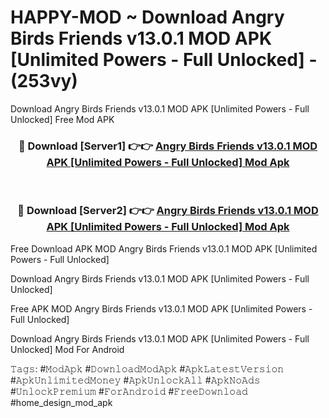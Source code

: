 # HAPPY-MOD ~ Download Angry Birds Friends v13.0.1 MOD APK [Unlimited Powers - Full Unlocked] - (253vy)
Download Angry Birds Friends v13.0.1 MOD APK [Unlimited Powers - Full Unlocked] Free Mod APK

<div align="center">
<h3>🔴 Download [Server1] 👉👉 <a href="https://apk-comot.site?title=Angry_Birds_Friends_v13.0.1_MOD_APK_[Unlimited_Powers_-_Full_Unlocked]">Angry Birds Friends v13.0.1 MOD APK [Unlimited Powers - Full Unlocked] Mod Apk</a></h3><br>

<h3>🔴 Download [Server2] 👉👉 <a href="https://apk-comot.site?title=Angry_Birds_Friends_v13.0.1_MOD_APK_[Unlimited_Powers_-_Full_Unlocked]">Angry Birds Friends v13.0.1 MOD APK [Unlimited Powers - Full Unlocked] Mod Apk</a></h3>
</div>


Free Download APK MOD Angry Birds Friends v13.0.1 MOD APK [Unlimited Powers - Full Unlocked]

Download Angry Birds Friends v13.0.1 MOD APK [Unlimited Powers - Full Unlocked] 

Free APK MOD Angry Birds Friends v13.0.1 MOD APK [Unlimited Powers - Full Unlocked] 

Download Angry Birds Friends v13.0.1 MOD APK [Unlimited Powers - Full Unlocked] Mod For Android

𝚃𝚊𝚐𝚜: #𝙼𝚘𝚍𝙰𝚙𝚔 #𝙳𝚘𝚠𝚗𝚕𝚘𝚊𝚍𝙼𝚘𝚍𝙰𝚙𝚔 #𝙰𝚙𝚔𝙻𝚊𝚝𝚎𝚜𝚝𝚅𝚎𝚛𝚜𝚒𝚘𝚗 #𝙰𝚙𝚔𝚄𝚗𝚕𝚒𝚖𝚒𝚝𝚎𝚍𝙼𝚘𝚗𝚎𝚢 #𝙰𝚙𝚔𝚄𝚗𝚕𝚘𝚌𝚔𝙰𝚕𝚕 #𝙰𝚙𝚔𝙽𝚘𝙰𝚍𝚜 #𝚄𝚗𝚕𝚘𝚌𝚔𝙿𝚛𝚎𝚖𝚒𝚞𝚖 #𝙵𝚘𝚛𝙰𝚗𝚍𝚛𝚘𝚒𝚍 #𝙵𝚛𝚎𝚎𝙳𝚘𝚠𝚗𝚕𝚘𝚊𝚍 #home_design_mod_apk